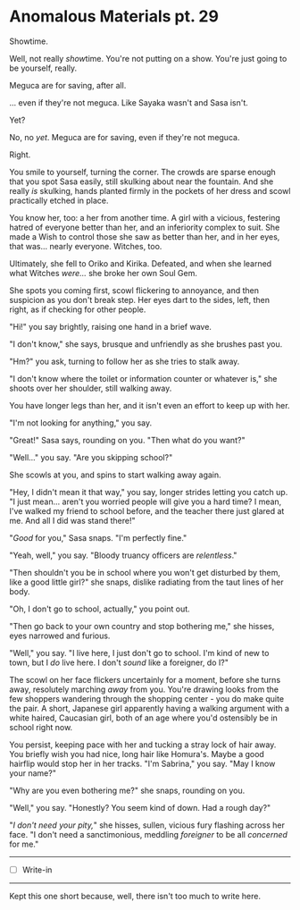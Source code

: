 # Anomalous Materials pt. 29

Showtime.

Well, not really *show*time. You're not putting on a show. You're just going to be yourself, really.

Meguca are for saving, after all.

... even if they're not meguca. Like Sayaka wasn't and Sasa isn't.

Yet?

No, no *yet*. Meguca are for saving, even if they're not meguca.

Right.

You smile to yourself, turning the corner. The crowds are sparse enough that you spot Sasa easily, still skulking about near the fountain. And she really *is* skulking, hands planted firmly in the pockets of her dress and scowl practically etched in place.

You know her, too: a her from another time. A girl with a vicious, festering hatred of everyone better than her, and an inferiority complex to suit. She made a Wish to control those she saw as better than her, and in her eyes, that was... nearly everyone. Witches, too.

Ultimately, she fell to Oriko and Kirika. Defeated, and when she learned what Witches *were...* she broke her own Soul Gem.

She spots you coming first, scowl flickering to annoyance, and then suspicion as you don't break step. Her eyes dart to the sides, left, then right, as if checking for other people.

"Hi!" you say brightly, raising one hand in a brief wave.

"I don't know," she says, brusque and unfriendly as she brushes past you.

"Hm?" you ask, turning to follow her as she tries to stalk away.

"I don't know where the toilet or information counter or whatever is," she shoots over her shoulder, still walking away.

You have longer legs than her, and it isn't even an effort to keep up with her.

"I'm not looking for anything," you say.

"Great!" Sasa says, rounding on you. "Then what do you want?"

"Well..." you say. "Are you skipping school?"

She scowls at you, and spins to start walking away again.

"Hey, I didn't mean it that way," you say, longer strides letting you catch up. "I just mean... aren't you worried people will give you a hard time? I mean, I've walked my friend to school before, and the teacher there just glared at me. And all I did was stand there!"

"*Good* for you," Sasa snaps. "I'm perfectly fine."

"Yeah, well," you say. "Bloody truancy officers are *relentless*."

"Then shouldn't you be in school where you won't get disturbed by them, like a good little girl?" she snaps, dislike radiating from the taut lines of her body.

"Oh, I don't go to school, actually," you point out.

"Then go back to your own country and stop bothering me," she hisses, eyes narrowed and furious.

"Well," you say. "I live here, I just don't go to school. I'm kind of new to town, but I *do* live here. I don't *sound* like a foreigner, do I?"

The scowl on her face flickers uncertainly for a moment, before she turns away, resolutely marching *away* from you. You're drawing looks from the few shoppers wandering through the shopping center - you do make quite the pair. A short, Japanese girl apparently having a walking argument with a white haired, Caucasian girl, both of an age where you'd ostensibly be in school right now.

You persist, keeping pace with her and tucking a stray lock of hair away. You briefly wish you had nice, long hair like Homura's. Maybe a good hairflip would stop her in her tracks. "I'm Sabrina," you say. "May I know your name?"

"Why are you even bothering me?" she snaps, rounding on you.

"Well," you say. "Honestly? You seem kind of down. Had a rough day?"

"*I don't need your pity,*" she hisses, sullen, vicious fury flashing across her face. "I don't need a sanctimonious, meddling *foreigner* to be all *concerned* for me."

---

- [ ] Write-in

---

Kept this one short because, well, there isn't too much to write here.
